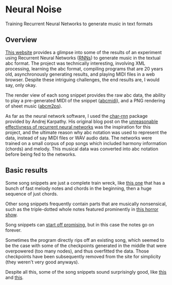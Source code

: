 # Neural Noise

Training Recurrent Neural Networks to generate music in text formats

## Overview

[This website](/) provides a glimpse into some of the results of an experiment using
Recurrent Neural Networks ([RNNs](https://en.wikipedia.org/wiki/Recurrent_neural_network))
to generate music in the textual abc format. The project was technically
interesting, involving XML processing, learning the abc format, compiling
programs that are 20 years old, asynchronously generating results, and playing
MIDI files in a web browser. Despite these intriguing challenges, the end
results are, I would say, only okay.

The render view of each song snippet provides the raw abc data, the ability to
play a pre-generated MIDI of the snippet ([abcmidi](http://abc.sourceforge.net/abcMIDI/)),
and a PNG rendering of sheet music ([abcm2ps](http://moinejf.free.fr/)).

As far as the neural network software, I used the
[char-rnn](https://github.com/karpathy/char-rnn) package provided by Andrej Karpathy. His original blog post on the
[unreasonable effectivness of recurrent neural networks](http://karpathy.github.io/2015/05/21/rnn-effectiveness/)
was the inspiration for this project, and the ultimate reason why abc notation
was used to represent the data, instead of say MIDI files or WAV audio data.
The networks were trained on a small corpus of pop songs which included harmony
information (chords) and melody. This musical data was converted into abc
notation before being fed to the networks.

## Basic results

Some song snippets are just a complete train wreck, like [this one](http://nn.0-z-0.com/render/lm_lstm_epoch19.46_0.4127.t7/5595eaa5dff8de2c9234bffd) that has a bunch of fast melody notes and chords in the beginning, then a huge sequence of just chords.

Other song snippets frequently contain parts that are musically nonsensical, such as the triple-dotted whole notes featured prominently in [this horror show](http://nn.0-z-0.com/render/lm_lstm_epoch19.46_0.4127.t7/5595eb77dff8de2c9234c024).

Song snippets can [start off promising](http://nn.0-z-0.com/render/lm_lstm_epoch19.46_0.4127.t7/5595ecabdff8de2c9234c043), but in this case the notes go on forever.

Sometimes the program directly rips off an existing song, which seemed to be the case with some of the checkpoints generated in the middle that were overpowered (too many nodes), and thus overfitted the data. Those checkpoints have been subsequently removed from the site for simplicity (they weren't very good anyways).

Despite all this, some of the song snippets sound surprisingly good, like [this](http://nn.0-z-0.com/render/lm_lstm_epoch19.46_0.4127.t7/5595e55fdff8de2c9234bf6d) and [this](http://nn.0-z-0.com/render/lm_lstm_epoch19.46_0.4127.t7/5595e4f8dff8de2c9234bf6a).

